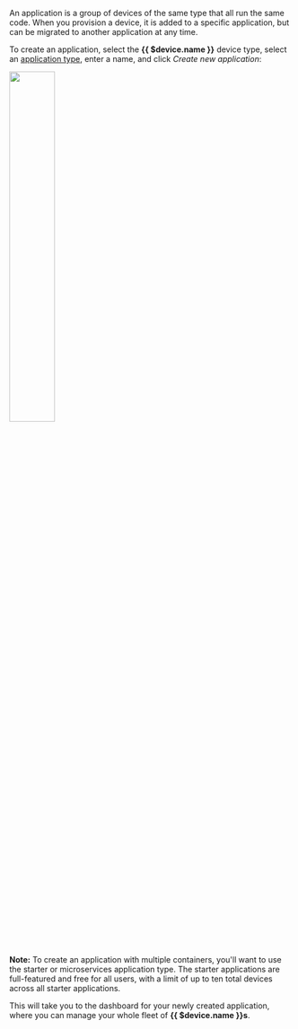 An application is a group of devices of the same type that all run the same code. When you provision a device, it is added to a specific application, but can be migrated to another application at any time.

To create an application, select the **{{ $device.name }}** device type, select an [application type][app-types], enter a name, and click *Create new application*:

<img src="/img/raspberrypi3/app-type.png" width="40%">

__Note:__ To create an application with multiple containers, you'll want to use the starter or microservices application type. The starter applications are full-featured and free for all users, with a limit of up to ten total devices across all starter applications.

This will take you to the dashboard for your newly created application, where you can manage your whole fleet of **{{ $device.name }}s**.

[app-types]:/learn/manage/app-types